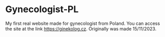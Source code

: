 # Gynecologist-PL
My first real website made for gynecologist from Poland. 
You can access the site at the link https://ginekolog.cz.
Originally was made 15/11/2023. 
